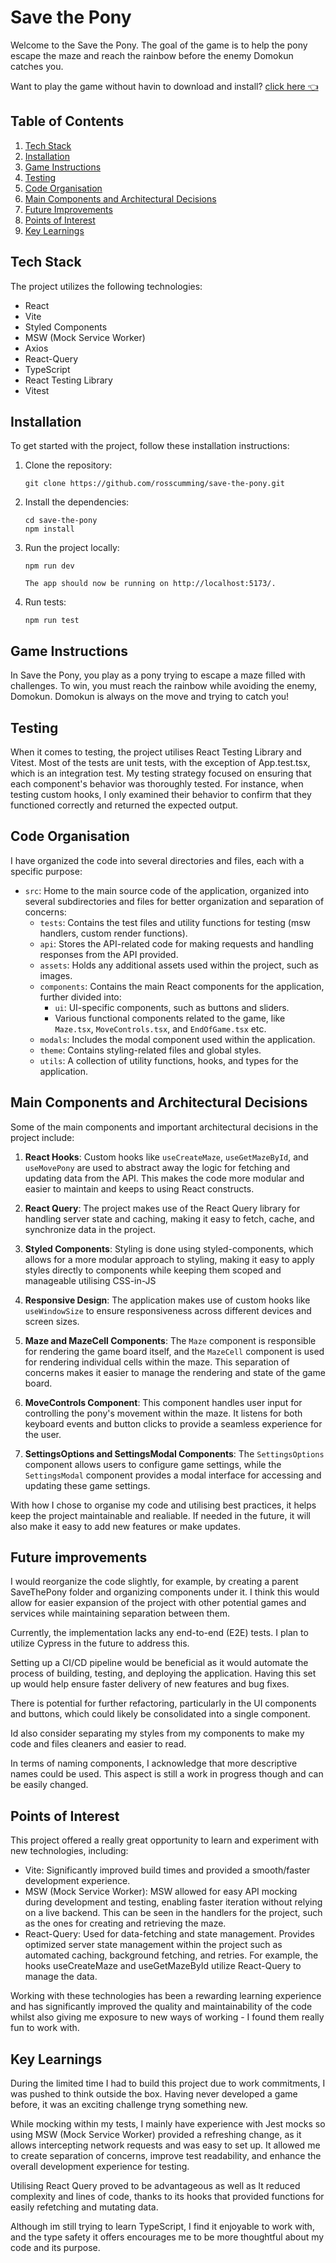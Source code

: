 # Save the Pony

Welcome to the Save the Pony. The goal of the game is to help the pony escape the maze and reach the rainbow before the enemy Domokun catches you.

Want to play the game without havin to download and install? [click here 👈](https://eloquent-entremet-d5d83c.netlify.app/)

## Table of Contents

1. [Tech Stack](#tech-stack)
2. [Installation](#installation)
3. [Game Instructions](#game-instructions)
4. [Testing](#testing)
5. [Code Organisation](#code-organisation)
6. [Main Components and Architectural Decisions](#main-components-and-architectural-decisions)
7. [Future Improvements](#future-improvements)
8. [Points of Interest](#points-of-interest)
9. [Key Learnings](#key-learnings)

## Tech Stack

The project utilizes the following technologies:

- React
- Vite
- Styled Components
- MSW (Mock Service Worker)
- Axios
- React-Query
- TypeScript
- React Testing Library
- Vitest

## Installation

To get started with the project, follow these installation instructions:

1. Clone the repository:

   ```
   git clone https://github.com/rosscumming/save-the-pony.git
   ```

2. Install the dependencies:

   ```
   cd save-the-pony
   npm install
   ```

3. Run the project locally:

   ```
   npm run dev

   The app should now be running on http://localhost:5173/.
   ```

4. Run tests:
   ```
   npm run test
   ```

## Game Instructions

In Save the Pony, you play as a pony trying to escape a maze filled with challenges. To win, you must reach the rainbow while avoiding the enemy, Domokun. Domokun is always on the move and trying to catch you!

## Testing

When it comes to testing, the project utilises React Testing Library and Vitest. Most of the tests are unit tests, with the exception of App.test.tsx, which is an integration test. My testing strategy focused on ensuring that each component's behavior was thoroughly tested. For instance, when testing custom hooks, I only examined their behavior to confirm that they functioned correctly and returned the expected output.

## Code Organisation

I have organized the code into several directories and files, each with a specific purpose:

- `src`: Home to the main source code of the application, organized into several subdirectories and files for better organization and separation of concerns:
  - `tests`: Contains the test files and utility functions for testing (msw handlers, custom render functions).
  - `api`: Stores the API-related code for making requests and handling responses from the API provided.
  - `assets`: Holds any additional assets used within the project, such as images.
  - `components`: Contains the main React components for the application, further divided into:
    - `ui`: UI-specific components, such as buttons and sliders.
    - Various functional components related to the game, like `Maze.tsx`, `MoveControls.tsx`, and `EndOfGame.tsx` etc.
  - `modals`: Includes the modal component used within the application.
  - `theme`: Contains styling-related files and global styles.
  - `utils`: A collection of utility functions, hooks, and types for the application.

## Main Components and Architectural Decisions

Some of the main components and important architectural decisions in the project include:

1. **React Hooks**: Custom hooks like `useCreateMaze`, `useGetMazeById`, and `useMovePony` are used to abstract away the logic for fetching and updating data from the API. This makes the code more modular and easier to maintain and keeps to using React constructs.

2. **React Query**: The project makes use of the React Query library for handling server state and caching, making it easy to fetch, cache, and synchronize data in the project.

3. **Styled Components**: Styling is done using styled-components, which allows for a more modular approach to styling, making it easy to apply styles directly to components while keeping them scoped and manageable utilising CSS-in-JS

4. **Responsive Design**: The application makes use of custom hooks like `useWindowSize` to ensure responsiveness across different devices and screen sizes.

5. **Maze and MazeCell Components**: The `Maze` component is responsible for rendering the game board itself, and the `MazeCell` component is used for rendering individual cells within the maze. This separation of concerns makes it easier to manage the rendering and state of the game board.

6. **MoveControls Component**: This component handles user input for controlling the pony's movement within the maze. It listens for both keyboard events and button clicks to provide a seamless experience for the user.

7. **SettingsOptions and SettingsModal Components**: The `SettingsOptions` component allows users to configure game settings, while the `SettingsModal` component provides a modal interface for accessing and updating these game settings.

With how I chose to organise my code and utilising best practices, it helps keep the project maintainable and realiable. If needed in the future, it will also make it easy to add new features or make updates.

## Future improvements

I would reorganize the code slightly, for example, by creating a parent SaveThePony folder and organizing components under it. I think this would allow for easier expansion of the project with other potential games and services while maintaining separation between them.

Currently, the implementation lacks any end-to-end (E2E) tests. I plan to utilize Cypress in the future to address this.

Setting up a CI/CD pipeline would be beneficial as it would automate the process of building, testing, and deploying the application. Having this set up would help ensure faster delivery of new features and bug fixes.

There is potential for further refactoring, particularly in the UI components and buttons, which could likely be consolidated into a single component.

Id also consider separating my styles from my components to make my code and files cleaners and easier to read.

In terms of naming components, I acknowledge that more descriptive names could be used. This aspect is still a work in progress though and can be easily changed.

## Points of Interest

This project offered a really great opportunity to learn and experiment with new technologies, including:

- Vite: Significantly improved build times and provided a smooth/faster development experience.
- MSW (Mock Service Worker): MSW allowed for easy API mocking during development and testing, enabling faster iteration without relying on a live backend. This can be seen in the handlers for the project, such as the ones for creating and retrieving the maze.
- React-Query: Used for data-fetching and state management. Provides optimized server state management within the project such as automated caching, background fetching, and retries. For example, the hooks useCreateMaze and useGetMazeById utilize React-Query to manage the data.

Working with these technologies has been a rewarding learning experience and has significantly improved the quality and maintainability of the code whilst also giving me exposure to new ways of working - I found them really fun to work with.

## Key Learnings

During the limited time I had to build this project due to work commitments, I was pushed to think outside the box. Having never developed a game before, it was an exciting challenge tryng something new.

While mocking within my tests, I mainly have experience with Jest mocks so using MSW (Mock Service Worker) provided a refreshing change, as it allows intercepting network requests and was easy to set up. It allowed me to create separation of concerns, improve test readability, and enhance the overall development experience for testing.

Utilising React Query proved to be advantageous as well as It reduced complexity and lines of code, thanks to its hooks that provided functions for easily refetching and mutating data.

Although im still trying to learn TypeScript, I find it enjoyable to work with, and the type safety it offers encourages me to be more thoughtful about my code and its purpose.
